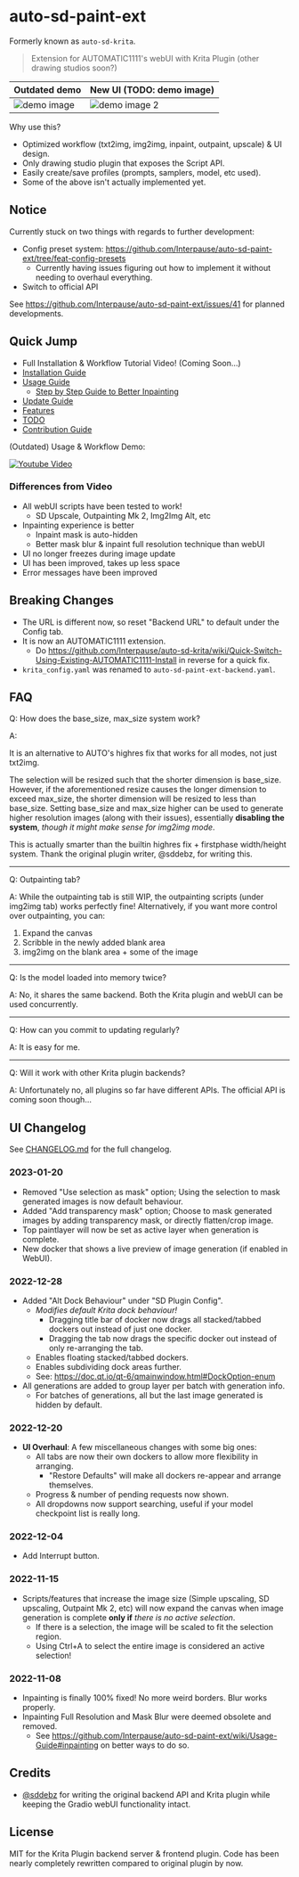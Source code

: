 # auto-sd-paint-ext

Formerly known as `auto-sd-krita`.

> Extension for AUTOMATIC1111's webUI with Krita Plugin (other drawing studios soon?)

Outdated demo | New UI (TODO: demo image)
--- | ---
![demo image](https://user-images.githubusercontent.com/42513874/194701722-e7a3f7eb-be4a-4f43-93a5-480835c9260f.jpg) | ![demo image 2](https://user-images.githubusercontent.com/42513874/199507299-66729f9b-3581-43a3-b5f4-57eb90b8f981.png)

Why use this?

- Optimized workflow (txt2img, img2img, inpaint, outpaint, upscale) & UI design.
- Only drawing studio plugin that exposes the Script API.
- Easily create/save profiles (prompts, samplers, model, etc used).
- Some of the above isn't actually implemented yet.

## Notice

Currently stuck on two things with regards to further development:

- Config preset system: <https://github.com/Interpause/auto-sd-paint-ext/tree/feat-config-presets>
  - Currently having issues figuring out how to implement it without needing to overhaul everything.
- Switch to official API

See <https://github.com/Interpause/auto-sd-paint-ext/issues/41> for planned developments.

## Quick Jump

- Full Installation & Workflow Tutorial Video! (Coming Soon...)
- [Installation Guide](https://github.com/Interpause/auto-sd-paint-ext/wiki/Install-Guide)
- [Usage Guide](https://github.com/Interpause/auto-sd-paint-ext/wiki/Usage-Guide)
  - [Step by Step Guide to Better Inpainting](https://github.com/Interpause/auto-sd-paint-ext/wiki/Usage-Guide#inpainting-step-by-step)
- [Update Guide](https://github.com/Interpause/auto-sd-paint-ext/wiki/Update-Guide)
- [Features](https://github.com/Interpause/auto-sd-paint-ext/wiki/Features)
- [TODO](https://github.com/Interpause/auto-sd-paint-ext/wiki/TODO)
- [Contribution Guide](https://github.com/Interpause/auto-sd-paint-ext/wiki/Contribution-Guide)

(Outdated) Usage & Workflow Demo:

[![Youtube Video](http://img.youtube.com/vi/nP8MuRwcDN8/0.jpg)](https://youtu.be/nP8MuRwcDN8 "Inpaint like a pro with Stable Diffusion! auto-sd-krita workflow guide")

### Differences from Video

- All webUI scripts have been tested to work!
  - SD Upscale, Outpainting Mk 2, Img2Img Alt, etc
- Inpainting experience is better
  - Inpaint mask is auto-hidden
  - Better mask blur & inpaint full resolution technique than webUI
- UI no longer freezes during image update
- UI has been improved, takes up less space
- Error messages have been improved

## Breaking Changes

- The URL is different now, so reset "Backend URL" to default under the Config tab.
- It is now an AUTOMATIC1111 extension.
  - Do <https://github.com/Interpause/auto-sd-krita/wiki/Quick-Switch-Using-Existing-AUTOMATIC1111-Install> in reverse for a quick fix.
- `krita_config.yaml` was renamed to `auto-sd-paint-ext-backend.yaml`.

## FAQ

Q: How does the base_size, max_size system work?

A:

It is an alternative to AUTO's highres fix that works for all modes, not just txt2img.

The selection will be resized such that the shorter dimension is base_size. However, if the aforementioned resize causes the longer dimension to exceed max_size, the shorter dimension will be resized to less than base_size. Setting base_size and max_size higher can be used to generate higher resolution images (along with their issues), essentially **disabling the system**, _though it might make sense for img2img mode_.

This is actually smarter than the builtin highres fix + firstphase width/height system. Thank the original plugin writer, @sddebz, for writing this.

<hr/>

Q: Outpainting tab?

A:
While the outpainting tab is still WIP, the outpainting scripts (under img2img tab) works perfectly fine! Alternatively, if you want more control over outpainting, you can:

1. Expand the canvas
2. Scribble in the newly added blank area
3. img2img on the blank area + some of the image

<hr/>

Q: Is the model loaded into memory twice?

A: No, it shares the same backend. Both the Krita plugin and webUI can be used concurrently.

<hr/>

Q: How can you commit to updating regularly?

A: It is easy for me.

<hr/>

Q: Will it work with other Krita plugin backends?

A: Unfortunately no, all plugins so far have different APIs. The official API is coming soon though...

## UI Changelog

See [CHANGELOG.md](./CHANGELOG.md) for the full changelog.

### 2023-01-20

- Removed "Use selection as mask" option; Using the selection to mask generated images is now default behaviour.
- Added "Add transparency mask" option; Choose to mask generated images by adding transparency mask, or directly flatten/crop image.
- Top paintlayer will now be set as active layer when generation is complete.
- New docker that shows a live preview of image generation (if enabled in WebUI).

### 2022-12-28

- Added "Alt Dock Behaviour" under "SD Plugin Config".
  - _Modifies default Krita dock behaviour!_
    - Dragging title bar of docker now drags all stacked/tabbed dockers out instead of just one docker.
    - Dragging the tab now drags the specific docker out instead of only re-arranging the tab.
  - Enables floating stacked/tabbed dockers.
  - Enables subdividing dock areas further.
  - See: <https://doc.qt.io/qt-6/qmainwindow.html#DockOption-enum>
- All generations are added to group layer per batch with generation info.
  - For batches of generations, all but the last image generated is hidden by default.

### 2022-12-20

- **UI Overhaul**: A few miscellaneous changes with some big ones:
  - All tabs are now their own dockers to allow more flexibility in arranging.
    - "Restore Defaults" will make all dockers re-appear and arrange themselves.
  - Progress & number of pending requests now shown.
  - All dropdowns now support searching, useful if your model checkpoint list is really long.

### 2022-12-04

- Add Interrupt button.

### 2022-11-15

- Scripts/features that increase the image size (Simple upscaling, SD upscaling, Outpaint Mk 2, etc) will now expand the canvas when image generation is complete **only if** _there is no active selection_.
  - If there is a selection, the image will be scaled to fit the selection region.
  - Using Ctrl+A to select the entire image is considered an active selection!

### 2022-11-08

- Inpainting is finally 100% fixed! No more weird borders. Blur works properly.
- Inpainting Full Resolution and Mask Blur were deemed obsolete and removed.
  - See <https://github.com/Interpause/auto-sd-paint-ext/wiki/Usage-Guide#inpainting> on better ways to do so.

## Credits

- [@sddebz](https://github.com/sddebz) for writing the original backend API and Krita plugin while keeping the Gradio webUI functionality intact.

## License

MIT for the Krita Plugin backend server & frontend plugin. Code has been nearly completely rewritten compared to original plugin by now.
